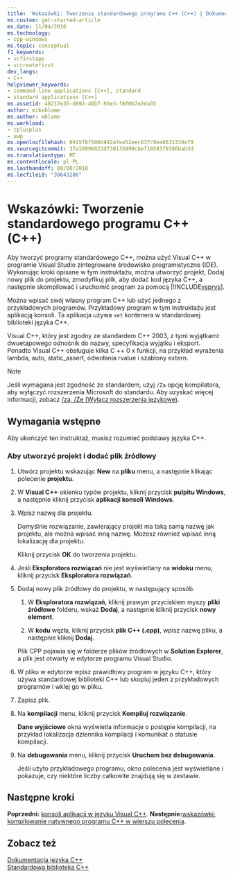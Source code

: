 ```yaml
---
title: 'Wskazówki: Tworzenie standardowego programu C++ (C++) | Dokumentacja firmy Microsoft'
ms.custom: get-started-article
ms.date: 11/04/2016
ms.technology:
- cpp-windows
ms.topic: conceptual
f1_keywords:
- vcfirstapp
- vccreatefirst
dev_langs:
- C++
helpviewer_keywords:
- command-line applications [C++], standard
- standard applications [C++]
ms.assetid: 48217e35-d892-46b7-93e3-f6f0b7e2da35
author: mikeblome
ms.author: mblome
ms.workload:
- cplusplus
- uwp
ms.openlocfilehash: 0915f6f506b942a7ee52eec637c9ea6631339e79
ms.sourcegitcommit: 37a10996022d738135999cbe71858379386bab3d
ms.translationtype: MT
ms.contentlocale: pl-PL
ms.lasthandoff: 08/08/2018
ms.locfileid: "39643286"
---
```

# <a name="walkthrough-creating-a-standard-c-program-c"></a>Wskazówki: Tworzenie standardowego programu C++ (C++)
Aby tworzyć programy standardowego C++, można użyć Visual C++ w programie Visual Studio zintegrowane środowisko programistyczne (IDE). Wykonując kroki opisane w tym instruktażu, można utworzyć projekt, Dodaj nowy plik do projektu, zmodyfikuj plik, aby dodać kod języka C++, a następnie skompilować i uruchomić program za pomocą [!INCLUDE[vsprvs](../assembler/masm/includes/vsprvs_md.md)].  
  
 Można wpisać swój własny program C++ lub użyć jednego z przykładowych programów. Przykładowy program w tym instruktażu jest aplikacją konsoli. Ta aplikacja używa `set` kontenera w standardowej biblioteki języka C++.  
  
 Visual C++, który jest zgodny ze standardem C++ 2003, z tymi wyjątkami: dwuetapowego odnośnik do nazwy, specyfikacja wyjątku i eksport. Ponadto Visual C++ obsługuje kilka C ++ 0 x funkcji, na przykład wyrażenia lambda, auto, static_assert, odwołania rvalue i szablony extern.  
  
> [!NOTE]
>  Jeśli wymagana jest zgodność ze standardem, użyj `/Za` opcję kompilatora, aby wyłączyć rozszerzenia Microsoft do standardu. Aby uzyskać więcej informacji, zobacz [/za, /Ze (Wyłącz rozszerzenia językowe)](../build/reference/za-ze-disable-language-extensions.md).  
  
## <a name="prerequisites"></a>Wymagania wstępne  
 Aby ukończyć ten instruktaż, musisz rozumieć podstawy języka C++.  
  
### <a name="to-create-a-project-and-add-a-source-file"></a>Aby utworzyć projekt i dodać plik źródłowy  
  
1.  Utwórz projektu wskazując **New** na **pliku** menu, a następnie klikając polecenie **projektu**.  
  
2.  W **Visual C++** okienku typów projektu, kliknij przycisk **pulpitu Windows**, a następnie kliknij przycisk **aplikacji konsoli Windows**.  
  
3.  Wpisz nazwę dla projektu.  
  
     Domyślnie rozwiązanie, zawierający projekt ma taką samą nazwę jak projektu, ale można wpisać inną nazwę. Możesz również wpisać inną lokalizację dla projektu.  
  
     Kliknij przycisk **OK** do tworzenia projektu.  
  
4.  Jeśli **Eksploratora rozwiązań** nie jest wyświetlany na **widoku** menu, kliknij przycisk **Eksploratora rozwiązań**.  
  
5.  Dodaj nowy plik źródłowy do projektu, w następujący sposób.  
  
    1.  W **Eksploratora rozwiązań**, kliknij prawym przyciskiem myszy **pliki źródłowe** folderu, wskaż **Dodaj**, a następnie kliknij przycisk **nowy element**.  
  
    2.  W **kodu** węzła, kliknij przycisk **plik C++ (.cpp)**, wpisz nazwę pliku, a następnie kliknij **Dodaj**.  
  
     Plik CPP pojawia się w folderze plików źródłowych w **Solution Explorer**, a plik jest otwarty w edytorze programu Visual Studio.  
  
6.  W pliku w edytorze wpisz prawidłowy program w języku C++, który używa standardowej biblioteki C++ lub skopiuj jeden z przykładowych programów i wklej go w pliku.  
  
7.  Zapisz plik.  
  
8. Na **kompilacji** menu, kliknij przycisk **Kompiluj rozwiązanie**.  
  
     **Dane wyjściowe** okna wyświetla informacje o postępie kompilacji, na przykład lokalizacja dziennika kompilacji i komunikat o statusie kompilacji.  
  
9. Na **debugowania** menu, kliknij przycisk **Uruchom bez debugowania**.  
  
     Jeśli użyto przykładowego programu, okno polecenia jest wyświetlane i pokazuje, czy niektóre liczby całkowite znajdują się w zestawie.  
  
## <a name="next-steps"></a>Następne kroki  
 **Poprzedni:** [konsoli aplikacji w języku Visual C++](../windows/console-applications-in-visual-cpp.md). **Następnie:**[wskazówki: kompilowanie natywnego programu C++ w wierszu polecenia](../build/walkthrough-compiling-a-native-cpp-program-on-the-command-line.md).  
  
## <a name="see-also"></a>Zobacz też  
 [Dokumentacja języka C++](../cpp/cpp-language-reference.md)   
 [Standardowa biblioteka C++](../standard-library/cpp-standard-library-reference.md)